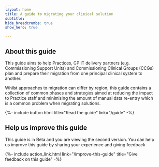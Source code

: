 ```yaml
---
layout: home
title: A guide to migrating your clinical solution
subtitle: 
hide_breadcrumbs: true
show_hero: true

---
```

<!-- [UPLIFT] removed the word 'principal' from the title of the guide -->
<!-- [UPLIFT] replaced the word 'system' with 'solution'-->
## About this guide

This guide aims to help Practices, GP IT delivery partners (e.g. Commissioning Support Units) and Commissioning Clinical Groups (CCGs) plan and prepare their migration from one principal clinical system to another. 

Whilst approaches to migration can differ by region, this guide contains a collection of common phases and strategies aimed at reducing the impact to Practice staff and minimising the amount of manual data re-entry which is a common problem when migrating solutions.
<!-- [UPLIFT] replaced 'migrating' with 'migration'-->
<!-- [UPLIFT] replaced the word 'system' with 'solution'. Assume all subsequent references to 'system' will be replaced with 'solution'-->
{%- include button.html title="Read the guide" link="/guide" -%}


## Help us improve this guide

This guide is in Beta and you are viewing the second version. You can help us improve this guide by sharing your experience and giving feedback
<!-- [UPLIFT] added reference to the second version -->
{%- include action_link.html link="/improve-this-guide" title="Give feedback on this guide" -%}

